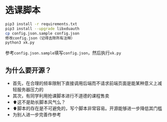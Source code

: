 # 选课脚本

```bash
pip3 install -r requirements.txt
pip3 install --upgrade libxduauth
cp config.json.sample config.json
修改config.json（记得去除所有注释）
python3 xk.py
```

参考`config.json.sample`填写`config.json`，然后执行`xk.py`

## 为什么要开源？

* 首先，在合理的频率限制下直接调用后端而不请求前端页面是能某种意义上减轻服务器压力的
* 其次，有同学利用抢课脚本进行不道德的课程售卖
* ⬆️这不是助长脚本风气么？
* ⬆️脚本的存在是不可避免的，写个脚本非常容易。开源能够进一步降低其门槛
* 为别人进一步完善作参考
